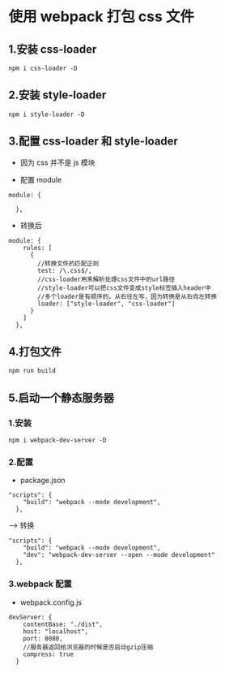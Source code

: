 # 使用 webpack 打包 css 文件

## 1.安装 css-loader

```
npm i css-loader -D
```

## 2.安装 style-loader

```
npm i style-loader -D
```

## 3.配置 css-loader 和 style-loader

* 因为 css 并不是 js 模块

- 配置 module

```
module: {

  },
```

* 转换后

```
module: {
    rules: [
      {
        //转换文件的匹配正则
        test: /\.css$/,
        //css-loader用来解析处理css文件中的url路径
        //style-loader可以把css文件变成style标签插入header中
        //多个loader是有顺序的，从右往左写，因为转换是从右向左转换
        loader: ["style-loader", "css-loader"]
      }
    ]
  },
```

## 4.打包文件

```
npm run build
```

## 5.启动一个静态服务器

### 1.安装

```
npm i webpack-dev-server -D
```

### 2.配置

* package.json

```
"scripts": {
    "build": "webpack --mode development",
  },
```

--> 转换

```
"scripts": {
    "build": "webpack --mode development",
    "dev": "webpack-dev-server --open --mode development"
  },
```

### 3.webpack 配置

* webpack.config.js

```
devServer: {
    contentBase: "./dist",
    host: "localhost",
    port: 8080,
    //服务器返回给浏览器的时候是否启动gzip压缩
    compress: true
  }
```
